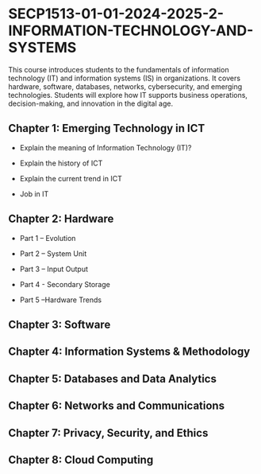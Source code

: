 # SECP1513-01-01-2024-2025-2-INFORMATION-TECHNOLOGY-AND-SYSTEMS
This course introduces students to the fundamentals of information technology (IT) and information systems (IS) in organizations. It covers hardware, software, databases, networks, cybersecurity, and emerging technologies. Students will explore how IT supports business operations, decision-making, and innovation in the digital age.

## Chapter 1: Emerging Technology in ICT 

- Explain the meaning of Information Technology (IT)?

- Explain the history of ICT

- Explain the current trend in ICT

- Job in IT

## Chapter 2: Hardware

- Part 1 – Evolution

- Part 2 – System Unit

- Part 3 – Input Output

- Part 4 - Secondary Storage

- Part 5 –Hardware Trends

## Chapter 3: Software



## Chapter 4: Information Systems & Methodology

## Chapter 5: Databases and Data Analytics

## Chapter 6: Networks and Communications

## Chapter 7: Privacy, Security, and Ethics

## Chapter 8: Cloud Computing
